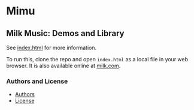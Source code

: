 Mimu
====

Milk Music: Demos and Library
-----------------------------

See [index.html](index.html) for more information.

To run this, clone the repo and open `index.html` as a local file in your
web browser. It is also available online at
[milk.com](https://milk.com/mimu).

### Authors and License

* [Authors](AUTHORS.md)
* [License](LICENSE.md)
